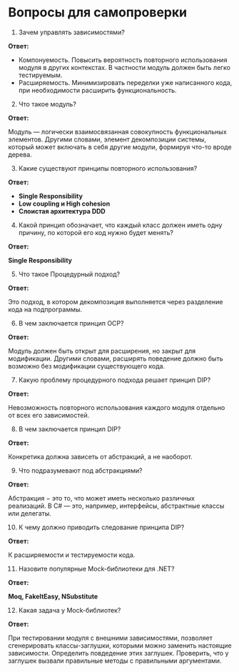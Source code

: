 # Вопросы для самопроверки

1. Зачем управлять зависимостями?

**Ответ:**

- Компонуемость. Повысить вероятность повторного использования модуля в других контекстах. В частности модуль должен быть легко тестируемым.
- Расширяемость. Минимизировать переделки уже написанного кода, при необходимости расширить функциональность.

2. Что такое модуль?

**Ответ:**

Модуль — логически взаимосвязанная совокупность функциональных элементов. Другими словами, элемент декомпозиции системы, который может включать в себя другие модули, формируя что-то вроде дерева.

3. Какие существуют принципы повторного использования?

**Ответ:**

- **Single Responsibility**
- **Low coupling и High cohesion**
- **Слоистая архитектура DDD**

4. Какой принцип обозначает, что каждый класс должен иметь одну причину, по которой его код нужно будет менять?

**Ответ:**

**Single Responsibility**

5. Что такое Процедурный подход?

**Ответ:**

Это подход, в котором декомпозиция выполняется через разделение кода на подпрограммы.

6. В чем заключается принцип OCP?

**Ответ:**

Модуль должен быть открыт для расширения, но закрыт для модификации. Другими словами, расширять поведение должно быть возможно без модификации существующего кода.

7. Какую проблему процедурного подхода решает принцип DIP?

**Ответ:**

Невозможность повторного использования каждого модуля отдельно от всех его зависимостей.

8. В чем заключается принцип DIP?

**Ответ:**

Конкретика должна зависеть от абстракций, а не наоборот.

9. Что подразумевают под абстракциями?

**Ответ:**

Абстракция − это то, что может иметь несколько различных реализаций. В C# — это, например, интерфейсы, абстрактные классы или делегаты.

10. К чему должно приводить следование принципа DIP?

**Ответ:**

К расширяемости и тестируемости кода.

11. Назовите популярные Mock-библиотеки для .NET?

**Ответ:**

**Moq, FakeItEasy, NSubstitute**

12. Какая задача у Mock-библиотек?

**Ответ:**

При тестировании модуля с внешними зависимостями, позволяет сгенерировать классы-заглушки, которыми можно заменить настоящие зависимости. Определить повдедение этих заглушек. Проверить, что у заглушек вызвали правильные методы с правильными аргументами.
